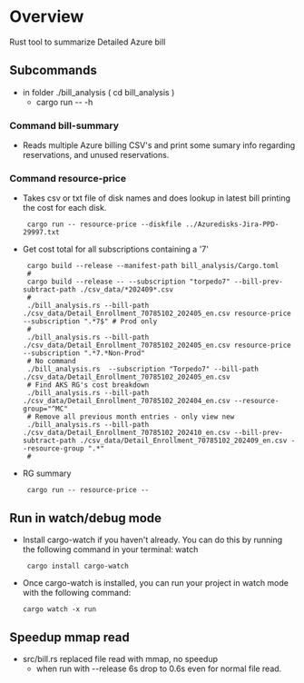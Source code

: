 # Overview

Rust tool to summarize Detailed Azure bill

## Subcommands

* in folder ./bill_analysis ( cd bill_analysis )
  * cargo run -- -h

### Command bill-summary

* Reads multiple Azure billing CSV's and print some sumary info regarding reservations, and unused reservations.

### Command resource-price

* Takes csv or txt file of disk names and does lookup in latest bill printing the cost for each disk.

       cargo run -- resource-price --diskfile ../Azuredisks-Jira-PPD-29997.txt

* Get cost total for all subscriptions containing a '7'

       cargo build --release --manifest-path bill_analysis/Cargo.toml
       #
       cargo build --release -- --subscription "torpedo7" --bill-prev-subtract-path ./csv_data/*202409*.csv
       #
       ./bill_analysis.rs --bill-path ./csv_data/Detail_Enrollment_70785102_202405_en.csv resource-price --subscription ".*7$" # Prod only
       #
       ./bill_analysis.rs --bill-path ./csv_data/Detail_Enrollment_70785102_202405_en.csv resource-price --subscription ".*7.*Non-Prod"
       # No command
       ./bill_analysis.rs  --subscription "Torpedo7" --bill-path ./csv_data/Detail_Enrollment_70785102_202405_en.csv
       # Find AKS RG's cost breakdown
       ./bill_analysis.rs --bill-path ./csv_data/Detail_Enrollment_70785102_202404_en.csv --resource-group="^MC"
       # Remove all previous month entries - only view new
       ./bill_analysis.rs --bill-path ./csv_data/Detail_Enrollment_70785102_202410_en.csv --bill-prev-subtract-path ./csv_data/Detail_Enrollment_70785102_202409_en.csv --resource-group ".*"
       #

* RG summary

       cargo run -- resource-price --


## Run in watch/debug mode

* Install cargo-watch if you haven't already. You can do this by running the following command in your terminal:
watch

       cargo install cargo-watch
* Once cargo-watch is installed, you can run your project in watch mode with the following command:

      cargo watch -x run

## Speedup mmap read

* src/bill.rs replaced file read with mmap, no speedup
  * when run with --release 6s drop to 0.6s even for normal file read.
